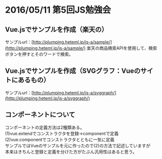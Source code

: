 # 2016/05/11 第5回JS勉強会
## Vue.jsでサンプルを作成（楽天の）
サンプルurl：[http://plumping.heteml.jp/js-a/sample/](http://plumping.heteml.jp/js-a/sample/)
楽天の商品検索APIを使用して、検索ボタンを押すとそのワードで検索。


## Vue.jsでサンプルを作成（SVGグラフ：Vueのサイトにあるもの）
サンプルurl：[http://plumping.heteml.jp/js-a/svggraph/](http://plumping.heteml.jp/js-a/svggraph/)


## コンポーネントについて
コンポーネントの定義方法は2種類ある。  
(1)vue.extendでコンストラクタを登録→componentで定義  
(2)vue.componentでコンストラクタとともに一気に定義  
サンプルではVueのサンプルを元に作ったので(2)の方法で記述していますが  
本来はきちんと登録と定義を分けた方がたぶん汎用性はあると思う。